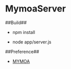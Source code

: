 MymoaServer
===================

##Build##

 * npm install

 * node app/server.js

##Preference##

 * [MYMOA](https://github.com/EverNever/MYMOA)

